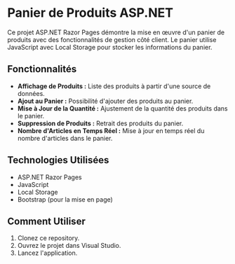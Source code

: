 # Panier de Produits ASP.NET

Ce projet ASP.NET Razor Pages démontre la mise en œuvre d'un panier de produits avec des fonctionnalités de gestion côté client. Le panier utilise JavaScript avec Local Storage pour stocker les informations du panier.

## Fonctionnalités

- **Affichage de Produits :** Liste des produits à partir d'une source de données.
- **Ajout au Panier :** Possibilité d'ajouter des produits au panier.
- **Mise à Jour de la Quantité :** Ajustement de la quantité des produits dans le panier.
- **Suppression de Produits :** Retrait des produits du panier.
- **Nombre d'Articles en Temps Réel :** Mise à jour en temps réel du nombre d'articles dans le panier.

## Technologies Utilisées

- ASP.NET Razor Pages
- JavaScript
- Local Storage
- Bootstrap (pour la mise en page)

## Comment Utiliser

1. Clonez ce repository.
2. Ouvrez le projet dans Visual Studio.
3. Lancez l'application.

